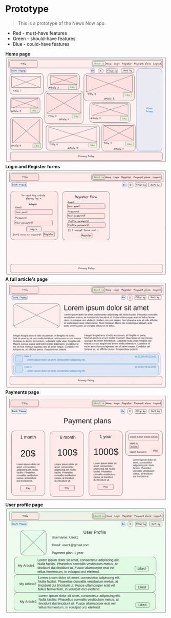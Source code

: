 # Prototype

> This is a prototype of the News Now app.

- Red - must-have features
- Green - should-have features
- Blue - could-have features

**Home page**
![Homepage](./assets/home-page1.png)
**Login and Register forms**
![Login/Register](./assets/login-register-forms.png)
**A full article's page**
![Article page](./assets/article-page.png)
**Payments page**
![Payment page](./assets/payment-page.png)
**User profile page**
![Profile page](./assets/profile-page.png)